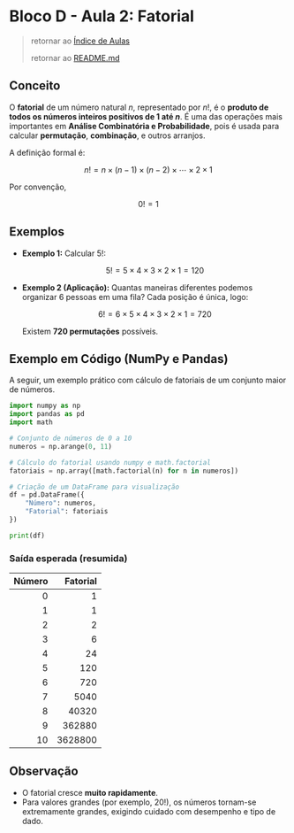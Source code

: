# Bloco D - Aula 2: Fatorial

> retornar ao [Índice de Aulas](n2_index-aulas.md#bloco-d---análise-combinatória-e-probabilidade)
>
> retornar ao [README.md](../../../../README.md)

## Conceito

O **fatorial** de um número natural $n$, representado por $n!$, é o **produto de todos os números inteiros positivos de 1 até $n$**.
É uma das operações mais importantes em **Análise Combinatória e Probabilidade**, pois é usada para calcular **permutação**, **combinação**, e outros arranjos.

A definição formal é:

$$
n! = n \times (n - 1) \times (n - 2) \times \cdots \times 2 \times 1
$$

Por convenção,

$$
0! = 1
$$

## Exemplos

* **Exemplo 1:**
  Calcular $5!$:

  $$
  5! = 5 \times 4 \times 3 \times 2 \times 1 = 120
  $$

* **Exemplo 2 (Aplicação):**
  Quantas maneiras diferentes podemos organizar 6 pessoas em uma fila?
  Cada posição é única, logo:

  $$
  6! = 6 \times 5 \times 4 \times 3 \times 2 \times 1 = 720
  $$

  Existem **720 permutações** possíveis.

## Exemplo em Código (NumPy e Pandas)

A seguir, um exemplo prático com cálculo de fatoriais de um conjunto maior de números.

```python
import numpy as np
import pandas as pd
import math

# Conjunto de números de 0 a 10
numeros = np.arange(0, 11)

# Cálculo do fatorial usando numpy e math.factorial
fatoriais = np.array([math.factorial(n) for n in numeros])

# Criação de um DataFrame para visualização
df = pd.DataFrame({
    "Número": numeros,
    "Fatorial": fatoriais
})

print(df)
```

### Saída esperada (resumida)

| Número | Fatorial |
| -----: | -------: |
|      0 |        1 |
|      1 |        1 |
|      2 |        2 |
|      3 |        6 |
|      4 |       24 |
|      5 |      120 |
|      6 |      720 |
|      7 |     5040 |
|      8 |    40320 |
|      9 |   362880 |
|     10 |  3628800 |

## Observação

* O fatorial cresce **muito rapidamente**.
* Para valores grandes (por exemplo, $20!$), os números tornam-se extremamente grandes, exigindo cuidado com desempenho e tipo de dado.
